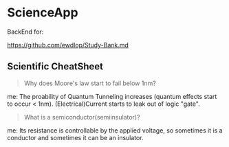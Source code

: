 # ScienceApp

BackEnd for:

<https://github.com/ewdlop/Study-Bank.md>

## Scientific CheatSheet

> Why does Moore's law start to fail below 1nm?

  me: The proability of Quantum Tunneling increases (quantum effects start to occur < 1nm). (Electrical)Current starts to leak out of logic "gate".

> What is a semiconductor(semiinsulator)?

 me: Its resistance is controllable by the applied voltage, so sometimes it is a conductor and sometimes it can be an insulator.
